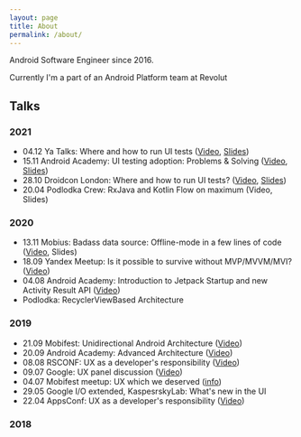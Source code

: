 ```yaml
---
layout: page
title: About
permalink: /about/
---
```


Android Software Engineer since 2016.

Currently I'm a part of an Android Platform team at Revolut<br>


## Talks

### 2021

* 04.12 Ya Talks: Where and how to run UI tests ([Video](https://www.youtube.com/watch?v=0AQlKbskhkM&t=4256s), [Slides](https://speakerdeck.com/nonews/gdie-i-kak-proghoniat-ui-tiesty))
* 15.11 Android Academy: UI testing adoption: Problems & Solving ([Video](https://www.youtube.com/watch?v=6XW6T0QOPpc), [Slides](https://drive.google.com/drive/folders/1yy0moohPv2l1PE7wj5h_VodcbzURzW5h))
* 28.10 Droidcon London: Where and how to run UI tests? ([Video](https://www.droidcon.com/2021/11/16/where-and-how-to-run-ui-tests/), [Slides](https://speakerdeck.com/nonews/where-and-how-to-run-ui-tests-droidcon-london-2021))
* 20.04 Podlodka Crew: RxJava and Kotlin Flow on maximum (Video, Slides) 


### 2020
* 13.11 Mobius: Badass data source: Offline-mode in a few lines of code ([Video](https://www.youtube.com/watch?v=PGbzchLBvL4), Slides)
* 18.09 Yandex Meetup: Is it possible to survive without MVP/MVVM/MVI? ([Video](https://www.youtube.com/watch?v=YwMdge6ze0s))
* 04.08 Android Academy: Introduction to Jetpack Startup and new Activity Result API ([Video](https://www.youtube.com/watch?v=8hZLlXNZo_o))
* Podlodka: RecyclerViewBased Architecture

### 2019

* 21.09 Mobifest: Unidirectional Android Architecture ([Video](https://www.youtube.com/watch?v=IFj-ptrQ6ho&))
* 20.09 Android Academy: Advanced Architecture ([Video](https://www.youtube.com/watch?v=in0FUAbYaIU&t=1s))
* 08.08 RSCONF: UX as a developer's responsibility ([Video](https://www.youtube.com/watch?v=muqcNAVJuvc))
* 09.07 Google: UX panel discussion ([Video](https://www.youtube.com/watch?v=Xf1zLON2aKc))
* 04.07 Mobifest meetup: UX which we deserved ([info](https://team.cft.ru/events/120))
* 29.05 Google I/O extended, KaspesrskyLab: What's new in the UI
* 22.04 AppsConf: UX as a developer's responsibility ([Video](https://www.youtube.com/watch?v=odD5C4F2vas&t=1s))


### 2018


